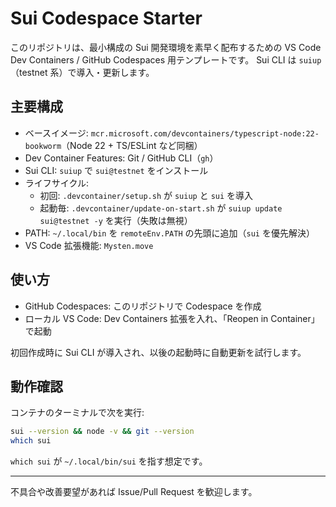 # Sui Codespace Starter

このリポジトリは、最小構成の Sui 開発環境を素早く配布するための VS Code Dev Containers / GitHub Codespaces 用テンプレートです。
Sui CLI は `suiup`（testnet 系）で導入・更新します。

## 主要構成
- ベースイメージ: `mcr.microsoft.com/devcontainers/typescript-node:22-bookworm`（Node 22 + TS/ESLint など同梱）
- Dev Container Features: Git / GitHub CLI（`gh`）
- Sui CLI: `suiup` で `sui@testnet` をインストール
- ライフサイクル:
  - 初回: `.devcontainer/setup.sh` が `suiup` と `sui` を導入
  - 起動毎: `.devcontainer/update-on-start.sh` が `suiup update sui@testnet -y` を実行（失敗は無視）
- PATH: `~/.local/bin` を `remoteEnv.PATH` の先頭に追加（`sui` を優先解決）
- VS Code 拡張機能: `Mysten.move`

## 使い方
- GitHub Codespaces: このリポジトリで Codespace を作成
- ローカル VS Code: Dev Containers 拡張を入れ、「Reopen in Container」で起動

初回作成時に Sui CLI が導入され、以後の起動時に自動更新を試行します。

## 動作確認
コンテナのターミナルで次を実行:

```bash
sui --version && node -v && git --version
which sui
```
`which sui` が `~/.local/bin/sui` を指す想定です。

---
不具合や改善要望があれば Issue/Pull Request を歓迎します。
